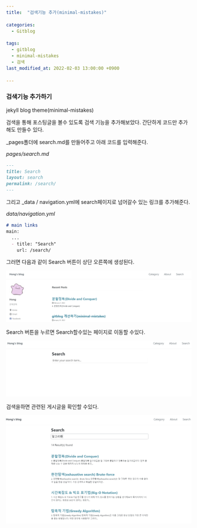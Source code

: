 ```yaml
---
title:  "검색기능 추가(minimal-mistakes)"

categories:
  - Gitblog

tags:
  - gitblog
  - minimal-mistakes
  - 검색
last_modified_at: 2022-02-03 13:00:00 +0900

---
```


### 검색기능 추가하기

jekyll blog theme(minimal-mistakes)

검색을 통해 포스팅글을 볼수 있도록 검색 기능을 추가해보았다.
간단하게 코드만 추가해도 만들수 있다.

_pages폴더에 search.md를 만들어주고 아래 코드를 입력해준다.

*_pages/search.md_*

```markdown
---
title: Search
layout: search
permalink: /search/
---
```

그리고 _data / navigation.yml에 search페이지로 넘어갈수 있는 링크를 추가해준다.

*_data/navigation.yml_*

```markdown
# main links
main:
  ...
  - title: "Search"
    url: /search/
```



그러면 다음과 같이 Search 버튼이 상단 오른쪽에 생성된다.


![search1](/images/2022-02-03-search/search1.PNG)

Search 버튼을 누르면 Search할수있는 페이지로 이동할 수있다. 


![search2](/images/2022-02-03-search/search2-16438870302701.PNG)

검색을하면 관련된 게시글을 확인할 수있다.


![search3](/images/2022-02-03-search/search3-16438870376652.PNG)

